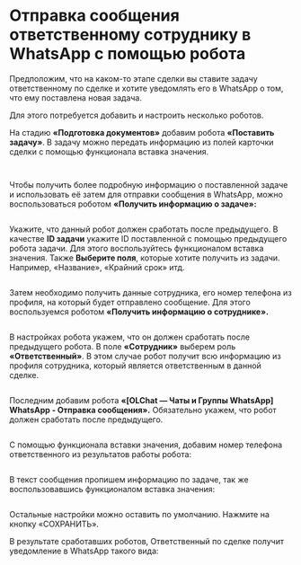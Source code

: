 # Отправка сообщения ответственному сотруднику в WhatsApp с помощью робота

Предположим, что на каком-то этапе сделки вы ставите задачу ответственному по сделке и хотите уведомлять его в WhatsApp о том, что ему поставлена новая задача.

Для этого потребуется добавить и настроить несколько роботов.

На стадию **«Подготовка документов»** добавим робота **«Поставить задачу»**. В задачу можно передать информацию из полей карточки сделки с помощью функционала вставка значения.

<figure><img src="../../.gitbook/assets/image (165).png" alt=""><figcaption></figcaption></figure>

<figure><img src="../../.gitbook/assets/image (276).png" alt=""><figcaption></figcaption></figure>

Чтобы получить более подробную информацию о поставленной задаче и использовать её затем для отправки сообщения в WhatsApp, можно воспользоваться роботом **«Получить информацию о задаче»:**

<figure><img src="../../.gitbook/assets/image (368).png" alt=""><figcaption></figcaption></figure>

Укажите, что данный робот должен сработать после предыдущего. В качестве **ID задачи** укажите ID поставленной с помощью предыдущего робота задачи. Для этого воспользуйтесь функционалом вставка значения. Также **Выберите поля**, которые хотите получить из задачи. Например, «Название», «Крайний срок» итд.

<figure><img src="../../.gitbook/assets/image (353).png" alt=""><figcaption></figcaption></figure>

Затем необходимо получить данные сотрудника, его номер телефона из профиля, на который будет отправлено сообщение. Для этого воспользуемся роботом **«Получить информацию о сотруднике».**

<figure><img src="../../.gitbook/assets/image (506).png" alt=""><figcaption></figcaption></figure>

В настройках робота укажем, что он должен сработать после предыдущего робота. В поле **«Сотрудник»** выберем роль **«Ответственный»**. В этом случае робот получит всю информацию из профиля сотрудника, который является ответственным в данной сделке.

<figure><img src="../../.gitbook/assets/image (481).png" alt=""><figcaption></figcaption></figure>

Последним добавим робота **«\[OLChat — Чаты и Группы WhatsApp] WhatsApp - Отправка сообщения».** Обязательно укажем, что робот должен сработать после предыдущего.

<figure><img src="../../.gitbook/assets/image (653).png" alt=""><figcaption></figcaption></figure>

С помощью функционала вставки значения, добавим номер телефона ответственного из результатов работы робота:

<figure><img src="../../.gitbook/assets/image (400).png" alt=""><figcaption></figcaption></figure>

В текст сообщения пропишем информацию по задаче, так же воспользовавшись функционалом вставка значения:

<figure><img src="../../.gitbook/assets/image (389).png" alt=""><figcaption></figcaption></figure>

Остальные настройки можно оставить по умолчанию. Нажмите на кнопку «СОХРАНИТЬ».

В результате сработавших роботов, Ответственный по сделке получит уведомление в WhatsApp такого вида:

<figure><img src="../../.gitbook/assets/image (631).png" alt=""><figcaption></figcaption></figure>

